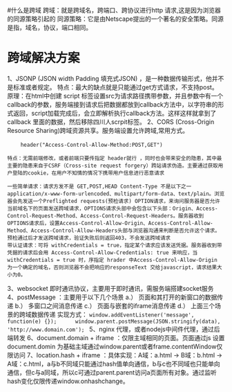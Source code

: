 #什么是跨域
跨域：就是跨域名，跨端口、跨协议进行http 请求,这是因为浏览器的同源策略引起的
同源策略：它是由Netscape提出的一个著名的安全策略。同源是指，域名，协议，端口相同。

# 跨域解决方案
  1、JSONP (JSON width Padding 填充式JSON) ，是一种数据传输形式，他并不是标准或者规定。
	特点：最大的缺点就是只能通过get方式请求，不支持post。
	原理：在html中创建 script 标签设置src为请求路径携带参数，并且参数中有一个callback的参数，服务端接到请求后把数据都放到callback方法中，以字符串的形式返回，script加载完成后，会立即解析执行callback方法。这样这样就拿到了callback 里面的数据，然后移除四川人scrpit标签。
  2、CORS (Cross-Origin Resource Sharing)跨域资源共享。服务端设置允许跨域,常用方式。
  ```header("Access-Control-Allow-Origin:*") 
　　 header("Access-Control-Allow-Method:POST,GET") 
  ```
  
	特点：无需前端修改，或者前端只要传指定 header就行 ，同时也会带来安全的隐患，其中最主要的隐患来自于CSRF（Cross-site request forgery）跨站请求伪造。主要通过获取用户登陆的cookie，在用户不知情的情况下携带用户信息进行恶意请求

	一些简单请求：请求方发不是 GET,POST,HEAD Content-Type 不是以下之一
	application/x-www-form-urlencoded、multipart/form-data、text/plain。浏览器会先发送一个Preflighted requests(预检请求) OPTION请求，来询问服务器是否允许当前域名下的页面发送跨域请求，OPTIONS请求头部中会包含以下头部：Origin、Access-Control-Request-Method、Access-Control-Request-Headers。服务器收到OPTIONS请求后，设置Access-Control-Allow-Origin、Access-Control-Allow-Method、Access-Control-Allow-Headers头部与浏览器沟通来判断是否允许这个请求。预检通过后才发送跨域请求，验证失败后则返回403，不会发送跨域请求
	带认证请求：可将 withCredentials = true，指定某个请求应该发送凭据。服务器收到带凭据的请求后会用 Access-Control-Allow-Credentials: true 来响应，当withCredentials = true 时，序指定 hrader 中Access-Control-Allow-Origin 为一个确定的域名，否则浏览器不会把响应的responseText 交给javascript，请求结果大小为0。
  3、websocket 即时通讯协议，主要用于即时通讯，需服务端搭建socket服务
  4、postMessage ：主要用于以下几个场景
  	a.） 页面和其打开的新窗口的数据传递
	b.） 多窗口之间消息传递
	c.） 页面与嵌套的iframe消息传递
	d.） 上面三个场景的跨域数据传递
	实现方式：
	```window.addEventListener('message', function(e) {});		window.parent.postMessage(JSON.stringify(data), 'http://www.domain.com');
	```
  5、nginx 代理，或者nodejs中间件代理，通过后端转发
  6、document.domain + iframe ：仅限主域相同的页面。页面通过js 设置document.domin 为基础主域通过window.parent或者frame.contentWindow仅限访问
  7、location.hash + iframe ：具体实现：A域：a.html -> B域：b.html -> A域：c.html，a与b不同域只能通过hash值单向通信，b与c也不同域也只能单向通信，但c与a同域，所以c可通过parent.parent访问a页面所有对象。通过监听hash变化仅限传递window.onhashchange。
